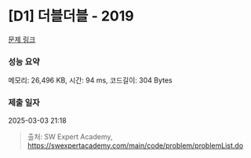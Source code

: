 # [D1] 더블더블 - 2019 

[문제 링크](https://swexpertacademy.com/main/code/problem/problemDetail.do?contestProbId=AV5QDEX6AqwDFAUq) 

### 성능 요약

메모리: 26,496 KB, 시간: 94 ms, 코드길이: 304 Bytes

### 제출 일자

2025-03-03 21:18



> 출처: SW Expert Academy, https://swexpertacademy.com/main/code/problem/problemList.do
